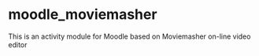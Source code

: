 moodle_moviemasher
==================

This is an activity module for Moodle based on Moviemasher on-line video editor